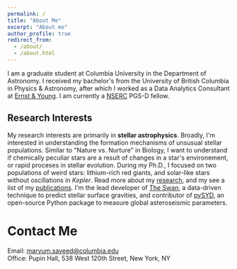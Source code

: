 ```yaml
---
permalink: /
title: "About Me"
excerpt: "About me"
author_profile: true
redirect_from: 
  - /about/
  - /about.html
---
```


I am a graduate student at Columbia University in the Department of Astronomy. I received my bachelor's from the University of British Columbia in Physics & Astronomy, after which I worked as a Data Analytics Consultant at [Ernst & Young](https://www.ey.com/en_ca). I am currently a [NSERC](https://www.nserc-crsng.gc.ca/Students-Etudiants/PG-CS/CGSD-BESCD_eng.asp) PGS-D fellow.<br>

## Research Interests

My research interests are primarily in **stellar astrophysics**. Broadly, I'm interested in understanding the formation mechanisms of unsusual stellar populations. Similar to "Nature vs. Nurture" in Biology, I want to understand if chemically peculiar stars are a result of changes in a star's environement, or rapid proceses in stellar evolution. During my Ph.D., I focused on two populations of weird stars: lithium-rich red giants, and solar-like stars without oscillations in _Kepler_. Read more about my [research](https://maryumsayeed.github.io/research/), and my see a list of my [publications](https://maryumsayeed.github.io/publications/). I'm the lead developer of [The Swan](https://github.com/MaryumSayeed/TheSwan), a data-driven technique to predict stellar surface gravities, and contributor of [pySYD](https://pysyd.readthedocs.io/en/latest/), an open-source Python package to measure global asteroseismic parameters. 



Contact Me
======
Email: [maryum.sayeed@columbia.edu](mailto:maryum.sayeed@columbia.edu) <br>
Office: Pupin Hall, 538 West 120th Street, New York, NY
